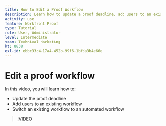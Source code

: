 ```yaml
---
title: How to Edit a Proof Workflow
description: Learn how to update a proof deadline, add users to an existing workflow, and switch an existing workflow to an automated workflow in [!DNL  ].
activity: use
feature: Workfront Proof
type: Tutorial
role: User, Administrator
level: Intermediate
team: Technical Marketing
kt: 8838
exl-id: ebbc33c4-17a4-452b-99f6-1bfda3b4e66e
---
```

# Edit a proof workflow

In this video, you will learn how to:

* Update the proof deadline
* Add users to an existing workflow
* Switch an existing workflow to an automated workflow

>[!VIDEO](https://video.tv.adobe.com/v/335138/?quality=12)

<!--
## Learn more
* Add stages and users to an automated workflow on a proof
* Convert a basic workflow to an automated workflow on a proof
* Create or edit an automated workflow for an existing proof
* Edit proof stages and reviewers
-->
